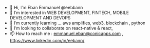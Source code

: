 - 👋 Hi, I’m Eban Emmanuel @eebbann
- 👀 I’m interested in WEB DEVELOPMENT, FINTECH, MOBILE DEVELOPMENT  AND DEVOPS
- 🌱 I’m currently learning ... aws amplifies, web3, blockchain , python 
- 💞️ I’m looking to collaborate on react-native & react, 
- 📫 How to reach me : emmanuel.eban@conicapps.com , https://www.linkedin.com/in/eebann/

<!---
available!!
--->
